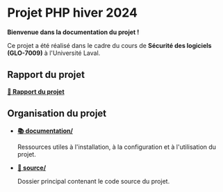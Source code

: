 # Projet PHP hiver 2024

__Bienvenue dans la documentation du projet !__

Ce projet a été réalisé dans le cadre du cours de **Sécurité des logiciels (GLO-7009)** à l'Université Laval.

## Rapport du projet

__[:briefcase: Rapport du projet](documentation/rapport.pdf)__

## Organisation du projet

* __[:books: documentation/](documentation/)__

  Ressources utiles à l'installation, à la configuration et à l'utilisation du projet.

* __[:rocket: source/](source/)__

  Dossier principal contenant le code source du projet.
